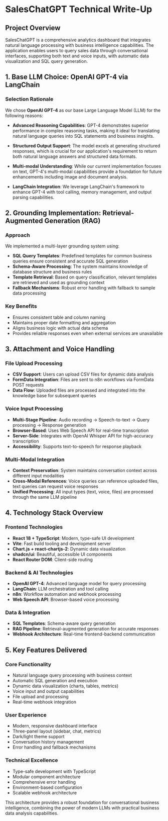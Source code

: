 # SalesChatGPT Technical Write-Up

## Project Overview
SalesChatGPT is a comprehensive analytics dashboard that integrates natural language processing with business intelligence capabilities. The application enables users to query sales data through conversational interfaces, supporting both text and voice inputs, with automatic data visualization and SQL query generation.

## 1. Base LLM Choice: OpenAI GPT-4 via LangChain

### Selection Rationale
We chose **OpenAI GPT-4** as our base Large Language Model (LLM) for the following reasons:

- **Advanced Reasoning Capabilities**: GPT-4 demonstrates superior performance in complex reasoning tasks, making it ideal for translating natural language queries into SQL statements and business insights.

- **Structured Output Support**: The model excels at generating structured responses, which is crucial for our application's requirement to return both natural language answers and structured data formats.

- **Multi-modal Understanding**: While our current implementation focuses on text, GPT-4's multi-modal capabilities provide a foundation for future enhancements including image and document analysis.

- **LangChain Integration**: We leverage LangChain's framework to enhance GPT-4 with tool calling, memory management, and output parsing capabilities.

## 2. Grounding Implementation: Retrieval-Augmented Generation (RAG)

### Approach
We implemented a multi-layer grounding system using:

- **SQL Query Templates**: Predefined templates for common business queries ensure consistent and accurate SQL generation
- **Schema-Aware Processing**: The system maintains knowledge of database structure and business rules
- **Template Retrieval**: Based on query classification, relevant templates are retrieved and used as grounding context
- **Fallback Mechanisms**: Robust error handling with fallback to sample data processing

### Key Benefits
- Ensures consistent table and column naming
- Maintains proper date formatting and aggregation
- Aligns business logic with actual data schema
- Provides reliable responses even when external services are unavailable

## 3. Attachment and Voice Handling

### File Upload Processing
- **CSV Support**: Users can upload CSV files for dynamic data analysis
- **FormData Integration**: Files are sent to n8n workflows via FormData POST requests
- **Data Flow**: Uploaded files are processed and integrated into the knowledge base for subsequent queries

### Voice Input Processing
- **Multi-Stage Pipeline**: Audio recording → Speech-to-text → Query processing → Response generation
- **Browser-Based**: Uses Web Speech API for real-time transcription
- **Server-Side**: Integrates with OpenAI Whisper API for high-accuracy transcription
- **Accessibility**: Supports text-to-speech for response playback

### Multi-Modal Integration
- **Context Preservation**: System maintains conversation context across different input modalities
- **Cross-Modal References**: Voice queries can reference uploaded files, text queries can request voice responses
- **Unified Processing**: All input types (text, voice, files) are processed through the same LLM pipeline

## 4. Technology Stack Overview

### Frontend Technologies
- **React 18 + TypeScript**: Modern, type-safe UI development
- **Vite**: Fast build tooling and development server
- **Chart.js + react-chartjs-2**: Dynamic data visualization
- **shadcn/ui**: Beautiful, accessible UI components
- **React Router DOM**: Client-side routing

### Backend & AI Technologies
- **OpenAI GPT-4**: Advanced language model for query processing
- **LangChain**: LLM orchestration and tool calling
- **n8n**: Workflow automation and webhook processing
- **Web Speech API**: Browser-based voice processing

### Data & Integration
- **SQL Templates**: Schema-aware query generation
- **RAG Pipeline**: Retrieval-augmented generation for accurate responses
- **Webhook Architecture**: Real-time frontend-backend communication

## 5. Key Features Delivered

### Core Functionality
- Natural language query processing with business context
- Automatic SQL generation and execution
- Dynamic data visualization (charts, tables, metrics)
- Voice input and output capabilities
- File upload and processing
- Real-time webhook integration

### User Experience
- Modern, responsive dashboard interface
- Three-panel layout (sidebar, chat, metrics)
- Dark/light theme support
- Conversation history management
- Error handling and fallback mechanisms

### Technical Excellence
- Type-safe development with TypeScript
- Modular component architecture
- Comprehensive error handling
- Environment-based configuration
- Scalable webhook architecture

This architecture provides a robust foundation for conversational business intelligence, combining the power of modern LLMs with practical business data analysis capabilities. 